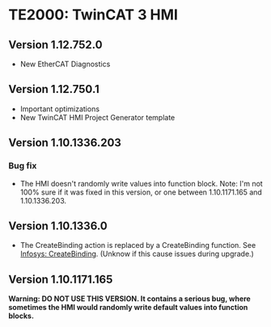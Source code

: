 # TE2000: TwinCAT 3 HMI 

## Version 1.12.752.0
- New EtherCAT Diagnostics 

## Version 1.12.750.1

- Important optimizations 
- New TwinCAT HMI Project Generator template

## Version 1.10.1336.203

### Bug fix

- The HMI doesn't randomly write values into function block. Note: I'm not 100% sure if it was fixed in this version, or one between 1.10.1171.165 and 1.10.1336.203.

## Version 1.10.1336.0
- The CreateBinding action is replaced by a CreateBinding function. See [Infosys: CreateBinding](https://infosys.beckhoff.com/content/1033/te2000_tc3_hmi_engineering/5097942027.html?id=3579488638660561854). (Unknow if this cause issues during upgrade.)

## Version 1.10.1171.165

**Warning: DO NOT USE THIS VERSION. It contains a serious bug, where sometimes the HMI would randomly write default values into function blocks.**
